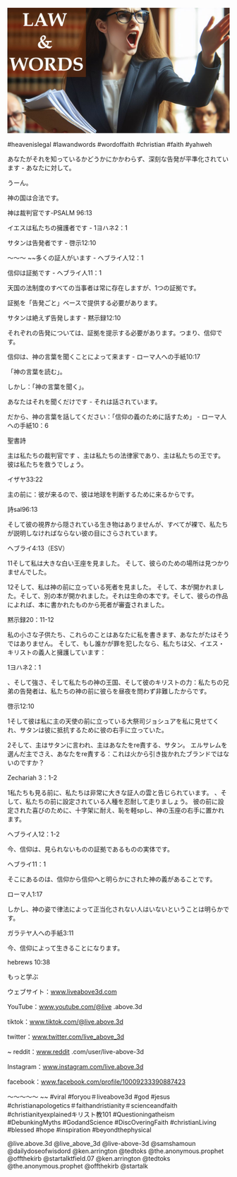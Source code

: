 ![Video cover image](../cover.jpg "cover photo")

#heavenislegal #lawandwords #wordoffaith #christian #faith #yahweh

あなたがそれを知っているかどうかにかかわらず、深刻な告発が平準化されています - あなたに対して。

うーん。

神の国は合法です。

神は裁判官です-PSALM 96:13

イエスは私たちの擁護者です -  1ヨハネ2：1

サタンは告発者です - 啓示12:10

〜〜〜 ~~多くの証人がいます - ヘブライ人12：1

信仰は証拠です - ヘブライ人11：1

天国の法制度のすべての当事者は常に存在しますが、1つの証拠です。

証拠を「告発ごと」ベースで提供する必要があります。

サタンは絶えず告発します - 黙示録12:10

それぞれの告発については、証拠を提示する必要があります。つまり、信仰です。

信仰は、神の言葉を聞くことによって来ます - ローマ人への手紙10:17

「神の言葉を読む」。

しかし：「神の言葉を聞く」。

あなたはそれを聞くだけです - それは話されています。

だから、神の言葉を話してください：「信仰の義のために話すため」 - ローマ人への手紙10：6

聖書詩

主は私たちの裁判官です 、主は私たちの法律家であり、主は私たちの王です。 彼は私たちを救うでしょう。

イザヤ33:22

主の前に：彼が来るので、彼は地球を判断するために来るからです。

詩sal96:13

そして彼の視界から隠されている生き物はありませんが、すべてが裸で、私たちが説明しなければならない彼の目にさらされています。

ヘブライ4:13（ESV）

11そして私は大きな白い王座を見ました。 そして、彼らのための場所は見つかりませんでした。

12そして、私は神の前に立っている死者を見ました。 そして、本が開かれました。そして、別の本が開かれました。それは生命の本です。そして、彼らの作品によれば、本に書かれたものから死者が審査されました。

黙示録20：11-12

私の小さな子供たち、これらのことはあなたに私を書きます、あなたがたはそうではありません。 そして、もし誰かが罪を犯したなら、私たちは父、イエス・キリストの義人と擁護しています：

1ヨハネ2：1

、そして強さ、そして私たちの神の王国、そして彼のキリストの力：私たちの兄弟の告発者は、私たちの神の前に彼らを昼夜を問わず非難したからです。

啓示12:10

1そして彼は私に主の天使の前に立っている大祭司ジョシュアを私に見せてくれ、サタンは彼に抵抗するために彼の右手に立っていた。

2そして、主はサタンに言われ、主はあなたをre責する、サタン。 エルサレムを選んだ主でさえ、あなたをre責する：これは火から引き抜かれたブランドではないのですか？

Zechariah 3：1-2

1私たちも見る前に、私たちは非常に大きな証人の雲と告じられています。 、そして、私たちの前に設定されている人種を忍耐して走りましょう。 彼の前に設定された喜びのために、十字架に耐え、恥を軽spし、神の玉座の右手に置かれます。

ヘブライ人12：1-2

今、信仰は、見られないものの証拠であるものの実体です。

ヘブライ11：1

そこにあるのは、信仰から信仰へと明らかにされた神の義があることです。

ローマ人1:17

しかし、神の姿で律法によって正当化されない人はいないということは明らかです。

ガラテヤ人への手紙3:11

今、信仰によって生きることになります。

hebrews 10:38

もっと学ぶ

ウェブサイト：www.liveabove3d.com

YouTube：www.youtube.com/@live .above.3d

tiktok：www.tiktok.com/@live.above.3d

twitter：www.twitter.com/live_above_3d

~ reddit：www.reddit .com/user/live-above-3d

Instagram：www.instagram.com/live.above.3d

facebook：www.facebook.com/profile/10009233390887423

〜〜〜〜〜 ~~ #viral #foryou＃liveabove3d #god #jesus #christianapologetics＃faithandristianity＃scienceandfaith #christianityexplainedキリスト教101 #Questioningatheism #DebunkingMyths #GodandScience #DiscOveringFaith #christianLiving #blessed #hope #inspiration #beyondthephysical

@live.above.3d @live_above_3d @live-above-3d @samshamoun @dailydoseofwisdord @ken.arrington @tedtoks @the.anonymous.prophet @offthekirb @startalktfield.07 @ken.arrington @tedtoks @the.anonymous.prophet @offthekirb @startalk